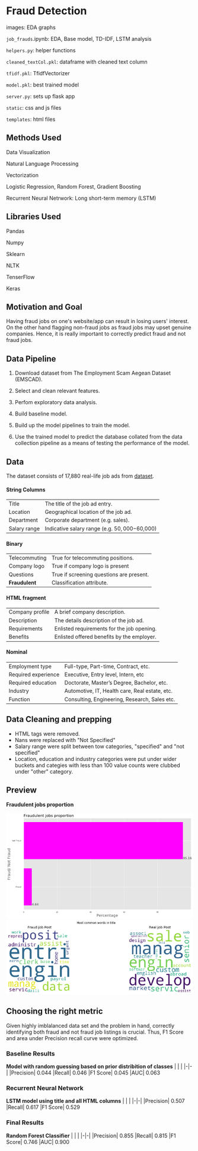 # Fraud Detection
images: EDA graphs

`job_frauds`.ipynb: EDA, Base model, TD-IDF, LSTM analysis

`helpers.py`: helper functions

`cleaned_textCol.pkl`: dataframe with cleaned text column

`tfidf.pkl`: TfidfVectorizer

`model.pkl`: best trained model

`server.py`: sets up flask app 

`static`: css and js files

`templates`: html files


## Methods Used

Data Visualization

Natural Language Processing

Vectorization

Logistic Regression, Random Forest, Gradient Boosting

Recurrent Neural Netrwork: Long short-term memory (LSTM)

## Libraries Used

Pandas

Numpy

Sklearn

NLTK

TenserFlow

Keras

## Motivation and Goal
Having fraud jobs on one's website/app can result in losing users' interest. On the other hand flagging non-fraud jobs as fraud jobs may upset genuine companies. Hence, it is really important to correctly predict fraud and not fraud jobs.


##  Data Pipeline

1. Download dataset from The Employment Scam Aegean Dataset (EMSCAD).

1. Select and clean relevant features.

1. Perfom exploratory data analysis.

1. Build baseline model.

1. Build up the model pipelines to train the model.

1. Use the trained model to predict the database collated from the data collection pipeline as a means of testing the performance of the model.


## Data

The dataset consists of 17,880 real-life job ads from 
[dataset](http://emscad.samos.aegean.gr/download?expires=1600585206032&signature=546a70ad7b553b8c4dac2c0f126e46c7d6b53e21de3a9f3dd622727a274986ca).

#### String Columns
| | | 
|-|-| 
|Title| The title of the job ad entry.
|Location| Geographical location of the job ad.
|Department| Corporate department (e.g. sales).
|Salary range| Indicative salary range (e.g. $50,000-$60,000)

####  Binary 
| | | 
|-|-|
|Telecommuting| True for telecommuting positions. 
|Company logo| True if company logo is present
|Questions| True if screening questions are present.
|**Fraudulent**| 	Classification attribute.

#### HTML fragment
| | | 
|-|-|
|Company profile| A brief company description. 
|Description| The details description of the job ad.
|Requirements| Enlisted requirements for the job opening.
|Benefits| 	Enlisted offered benefits by the employer.

#### Nominal
| | | 
|-|-|
|Employment type| Full-type, Part-time, Contract, etc. 
|Required experience| Executive, Entry level, Intern, etc
|Required education| Doctorate, Master’s Degree, Bachelor, etc.
|Industry| Automotive, IT, Health care, Real estate, etc.
|Function| Consulting, Engineering, Research, Sales etc.

## Data Cleaning and prepping
* HTML tags were removed.
* Nans were replaced with "Not Specified"
* Salary range were split between tow categories, "specified" and "not specified"
* Location, education and industry categories were put under wider buckets and categies with less than 100 value counts were clubbed under "other" category.

## Preview
**Fraudulent jobs proportion**

![Image](images/fraud_perc.png)
![Image](images/title_wordcloud.png)

## Choosing the right metric
Given highly imblalanced data set and the problem in hand, correctly identifying both fraud and not fraud job listings is crucial. Thus, F1 Score and area under Precision recall curve were optimized.

### Baseline Results
**Model with random guessing based on prior distribition of classes**
| | | 
|-|-|
|Precision| 0.044
|Recall| 0.046
|F1 Score| 0.045
|AUC| 0.063

### Recurrent Neural Network
**LSTM model using title and all HTML columns**
| | | 
|-|-|
|Precision| 0.507
|Recall| 0.617
|F1 Score| 0.529

### Final Results
**Random Forest Classifier**
| | | 
|-|-|
|Precision| 0.855
|Recall| 0.815
|F1 Score| 0.746
|AUC| 0.900



